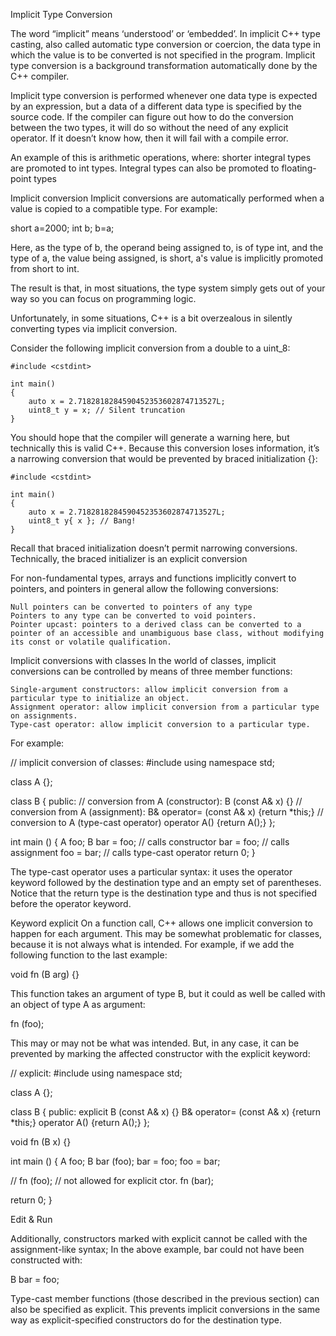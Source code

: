 Implicit Type Conversion

The word “implicit” means ‘understood’ or ‘embedded’. In implicit C++ type casting, also called automatic type conversion or coercion, the data type in which the value is to be converted is not specified in the program. Implicit type conversion is a background transformation automatically done by the C++ compiler.

Implicit type conversion is performed whenever one data type is expected by an expression, but a data of a different data type is specified by the source code. If the compiler can figure out how to do the conversion between the two types, it will do so without the need of any explicit operator. If it doesn’t know how, then it will fail with a compile error.


An example of this is arithmetic operations, where:
	shorter integral types are promoted to int types.
	Integral types can also be promoted to floating-point types


Implicit conversion
Implicit conversions are automatically performed when a value is copied to a compatible type. For example:

short a=2000;
int b;
b=a;

Here, as the type of b, the operand being assigned to, is of type int, and the type of a, the value being assigned, is short, a's value is implicitly promoted from short to int.

The result is that, in most situations, the type system simply gets out of your way so you can focus on programming logic.

Unfortunately, in some situations, C++ is a bit overzealous in silently
converting types via implicit conversion.

Consider the following implicit conversion from a double to a uint_8:

	#include <cstdint>

	int main()
	{
		auto x = 2.7182818284590452353602874713527L;
		uint8_t y = x; // Silent truncation
	}

You should hope that the compiler will generate a warning here, but technically this is valid C++. Because this conversion loses information, it’s a narrowing conversion that would be prevented by braced initialization {}:

	#include <cstdint>

	int main()
	{
		auto x = 2.7182818284590452353602874713527L;
		uint8_t y{ x }; // Bang!
	}

Recall that braced initialization doesn’t permit narrowing conversions.
Technically, the braced initializer is an explicit conversion










For non-fundamental types, arrays and functions implicitly convert to pointers, and pointers in general allow the following conversions:

    Null pointers can be converted to pointers of any type
    Pointers to any type can be converted to void pointers.
    Pointer upcast: pointers to a derived class can be converted to a pointer of an accessible and unambiguous base class, without modifying its const or volatile qualification.











Implicit conversions with classes
In the world of classes, implicit conversions can be controlled by means of three member functions:

    Single-argument constructors: allow implicit conversion from a particular type to initialize an object.
    Assignment operator: allow implicit conversion from a particular type on assignments.
    Type-cast operator: allow implicit conversion to a particular type.


For example:

// implicit conversion of classes:
#include <iostream>
using namespace std;

class A {};

class B {
public:
  // conversion from A (constructor):
  B (const A& x) {}
  // conversion from A (assignment):
  B& operator= (const A& x) {return *this;}
  // conversion to A (type-cast operator)
  operator A() {return A();}
};

int main ()
{
  A foo;
  B bar = foo;    // calls constructor
  bar = foo;      // calls assignment
  foo = bar;      // calls type-cast operator
  return 0;
}

The type-cast operator uses a particular syntax: it uses the operator keyword followed by the destination type and an empty set of parentheses. Notice that the return type is the destination type and thus is not specified before the operator keyword.

Keyword explicit
On a function call, C++ allows one implicit conversion to happen for each argument. This may be somewhat problematic for classes, because it is not always what is intended. For example, if we add the following function to the last example:

  void fn (B arg) {}

This function takes an argument of type B, but it could as well be called with an object of type A as argument:

  fn (foo);

This may or may not be what was intended. But, in any case, it can be prevented by marking the affected constructor with the explicit keyword:

// explicit:
#include <iostream>
using namespace std;

class A {};

class B {
public:
  explicit B (const A& x) {}
  B& operator= (const A& x) {return *this;}
  operator A() {return A();}
};

void fn (B x) {}

int main ()
{
  A foo;
  B bar (foo);
  bar = foo;
  foo = bar;

//  fn (foo);  // not allowed for explicit ctor.
  fn (bar);  

  return 0;
}


Edit & Run


Additionally, constructors marked with explicit cannot be called with the assignment-like syntax; In the above example, bar could not have been constructed with:

B bar = foo;

Type-cast member functions (those described in the previous section) can also be specified as explicit. This prevents implicit conversions in the same way as explicit-specified constructors do for the destination type.
